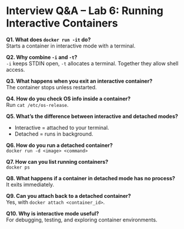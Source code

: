 # Interview Q&A – Lab 6: Running Interactive Containers

**Q1. What does `docker run -it` do?**  
Starts a container in interactive mode with a terminal.

**Q2. Why combine `-i` and `-t`?**  
`-i` keeps STDIN open, `-t` allocates a terminal. Together they allow shell access.

**Q3. What happens when you exit an interactive container?**  
The container stops unless restarted.

**Q4. How do you check OS info inside a container?**  
Run `cat /etc/os-release`.

**Q5. What’s the difference between interactive and detached modes?**  
- Interactive = attached to your terminal.  
- Detached = runs in background.

**Q6. How do you run a detached container?**  
`docker run -d <image> <command>`

**Q7. How can you list running containers?**  
`docker ps`

**Q8. What happens if a container in detached mode has no process?**  
It exits immediately.

**Q9. Can you attach back to a detached container?**  
Yes, with `docker attach <container_id>`.

**Q10. Why is interactive mode useful?**  
For debugging, testing, and exploring container environments.
